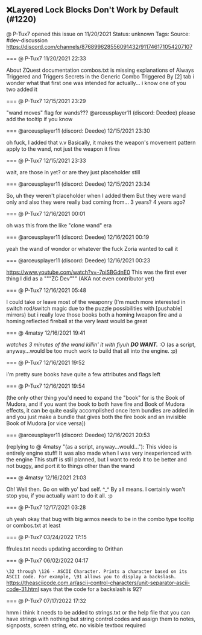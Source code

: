 ## ❌Layered Lock Blocks Don't Work by Default (#1220)
@ P-Tux7 opened this issue on 11/20/2021
Status: unknown
Tags: 
Source: #dev-discussion https://discord.com/channels/876899628556091432/911746171054207107


=== @ P-Tux7 11/20/2021 22:33

About ZQuest documentation
combos.txt is missing explanations of Always Triggered and Triggers Secrets in the Generic Combo Triggered By [2] tab
i wonder what that first one was intended for actually... i know one of you two added it

=== @ P-Tux7 12/15/2021 23:29

"wand moves" flag for wands???
@arceusplayer11 (discord: Deedee) please add the tooltip if you know

=== @arceusplayer11 (discord: Deedee) 12/15/2021 23:30

oh fuck, I added that v.v
Basically, it makes the weapon's movement pattern apply to the wand, not just the weapon it fires

=== @ P-Tux7 12/15/2021 23:33

wait, are those in yet? or are they just placeholder still

=== @arceusplayer11 (discord: Deedee) 12/15/2021 23:34

So, uh
they weren't placeholder when I added them
But they were wand only
and also they were really bad
coming from... 3 years? 4 years ago?

=== @ P-Tux7 12/16/2021 00:01

oh was this from the like
"clone wand" era

=== @arceusplayer11 (discord: Deedee) 12/16/2021 00:19

yeah
the wand of wondor or whatever the fuck Zoria wanted to call it

=== @arceusplayer11 (discord: Deedee) 12/16/2021 00:23

https://www.youtube.com/watch?v=-7piSBGdnE0
This was the first ever thing I did as a """ZC Dev""" (AKA not even contributor yet)

=== @ P-Tux7 12/16/2021 05:48

I could take or leave most of the weaponry (I'm much more interested in switch rod/switch magic due to the puzzle possibilities with [pushable] mirrors) but i really love those books
both a homing lweapon fire and a homing reflected fireball at the very least would be great

=== @ 4matsy 12/16/2021 19:41

_watches 3 minutes of the wand killin' it with fiyuh_
***DO WANT.***
:O
(as a script, anyway...would be too much work to build that all into the engine. :p)

=== @ P-Tux7 12/16/2021 19:52

i'm pretty sure books have quite a few attributes and flags left

=== @ P-Tux7 12/16/2021 19:54

(the only other thing you'd need to expand the "book" for is the Book of Mudora, and if you want the book to both have fire and Book of Mudora effects, it can be quite easily accomplished once item bundles are added in and you just make a bundle that gives both the fire book and an invisible Book of Mudora [or vice versa])

=== @arceusplayer11 (discord: Deedee) 12/16/2021 20:53

(replying to @ 4matsy "(as a script, anyway...would…"): This video is entirely engine stuff! It was also made when I was very inexperienced with the engine
This stuff is still planned, but I want to redo it to be better and not buggy, and port it to things other than the wand

=== @ 4matsy 12/16/2021 21:03

Oh! Well then. Go on with yo' bad self. ^_^
By all means.
I certainly won't stop you, if you actually want to do it all. :p

=== @ P-Tux7 12/17/2021 03:28

uh yeah okay that bug with big armos needs to be in the combo type tooltip
or combos.txt at least

=== @ P-Tux7 03/24/2022 17:15

ffrules.txt needs updating according to Orithan

=== @ P-Tux7 06/02/2022 04:17

```\32 through \126 - ASCII Character. Prints a character based on its ASCII code. For example, \91 allows you to display a backslash.```
https://theasciicode.com.ar/ascii-control-characters/unit-separator-ascii-code-31.html says that the code for a backslash is 92?

=== @ P-Tux7 07/17/2022 17:32

hmm i think it needs to be added to strings.txt or the help file that you can have strings with nothing but string control codes and assign them to notes, signposts, screen string, etc. no visible textbox required
